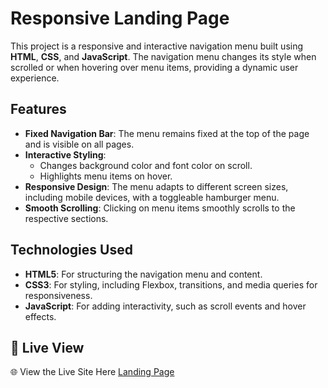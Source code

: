 # Responsive Landing Page

This project is a responsive and interactive navigation menu built using **HTML**, **CSS**, and **JavaScript**. 
The navigation menu changes its style when scrolled or when hovering over menu items, providing a dynamic user experience.

## Features

- **Fixed Navigation Bar**: The menu remains fixed at the top of the page and is visible on all pages.
- **Interactive Styling**: 
  - Changes background color and font color on scroll.
  - Highlights menu items on hover.
- **Responsive Design**: The menu adapts to different screen sizes, including mobile devices, with a toggleable hamburger menu.
- **Smooth Scrolling**: Clicking on menu items smoothly scrolls to the respective sections.

## Technologies Used

- **HTML5**: For structuring the navigation menu and content.
- **CSS3**: For styling, including Flexbox, transitions, and media queries for responsiveness.
- **JavaScript**: For adding interactivity, such as scroll events and hover effects.

## 🚀 **Live View**  
🌐  View the Live Site Here [Landing Page](https://web-business-landing-page.netlify.app) 
